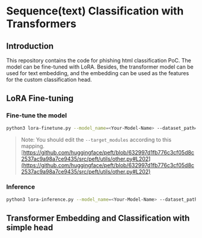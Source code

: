 # Sequence(text) Classification with Transformers
## Introduction
This repository contains the code for phishing html classification PoC.
The model can be fine-tuned with LoRA.
Besides, the transformer model can be used for text embedding, and the embedding can be used as the features for the custom classification head.

## LoRA Fine-tuning
### Fine-tune the model
```bash
python3 lora-finetune.py --model_name=<Your-Model-Name> --dataset_path=<Your-Dataset-Path> --target_modules=<Your target_module>
```
> Note: You should edit the `--target_modules` according to this mapping.
> [https://github.com/huggingface/peft/blob/632997d1fb776c3cf05d8c2537ac9a98a7ce9435/src/peft/utils/other.py#L202](https://github.com/huggingface/peft/blob/632997d1fb776c3cf05d8c2537ac9a98a7ce9435/src/peft/utils/other.py#L202)

### Inference
```bash
python3 lora-inference.py --model_name=<Your-Model-Name> --dataset_path=<Your-Dataset-Path>
```

## Transformer Embedding and Classification with simple head
